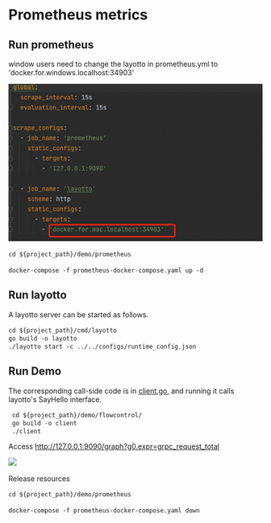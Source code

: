 # Prometheus metrics 

## Run prometheus

window users need to change the layotto in prometheus.yml to 'docker.for.windows.localhost:34903'

![](../../../img/trace/layotto.png)

```shell
cd ${project_path}/demo/prometheus

docker-compose -f prometheus-docker-compose.yaml up -d
```

## Run layotto

A layotto server can be started as follows.

```shell
cd ${project_path}/cmd/layotto
go build -o layotto
./layotto start -c ../../configs/runtime_config.json
```

## Run Demo

The corresponding call-side code is in [client.go](https://github.com/mosn/layotto/blob/main/demo/flowcontrol/client.go), and running it calls layotto's SayHello interface.

```shell
 cd ${project_path}/demo/flowcontrol/
 go build -o client
 ./client
```

Access http://127.0.0.1:9090/graph?g0.expr=grpc_request_total

![](https://gw.alipayobjects.com/mdn/rms_5891a1/afts/img/A*mEVNSZMvtvEAAAAAAAAAAAAAARQnAQ)


Release resources

````shell
cd ${project_path}/demo/prometheus

docker-compose -f prometheus-docker-compose.yaml down
````